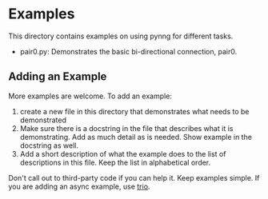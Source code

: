 Examples
========

This directory contains examples on using pynng for different tasks.

* pair0.py: Demonstrates the basic bi-directional connection, pair0.

Adding an Example
-----------------

More examples are welcome.  To add an example:
1. create a new file in this directory that demonstrates what needs to be
   demonstrated
2. Make sure there is a docstring in the file that describes what it is
   demonstrating.  Add as much detail as is needed.  Show example in the
   docstring as well.
3. Add a short description of what the example does to the list of descriptions
   in this file.  Keep the list in alphabetical order.

Don't call out to third-party code if you can help it.  Keep examples simple.
If you are adding an async example, use
[trio](https://trio.readthedocs.io/en/latest/).
